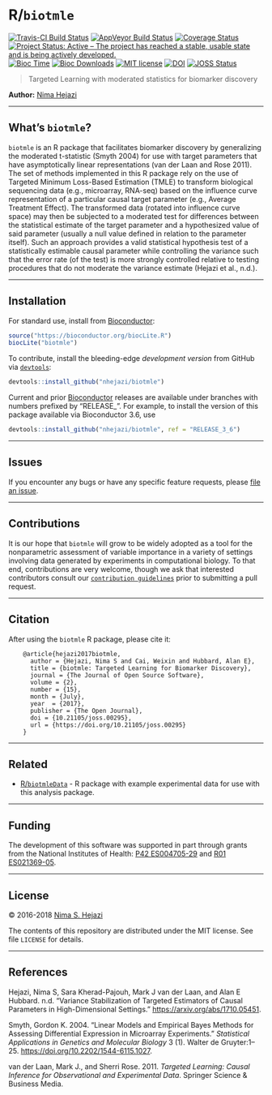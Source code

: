
<!-- README.md is generated from README.Rmd. Please edit that file -->

# R/`biotmle`

[![Travis-CI Build
Status](https://travis-ci.org/nhejazi/biotmle.svg?branch=master)](https://travis-ci.org/nhejazi/biotmle)
[![AppVeyor Build
Status](https://ci.appveyor.com/api/projects/status/github/nhejazi/biotmle?branch=master&svg=true)](https://ci.appveyor.com/project/nhejazi/biotmle/)
[![Coverage
Status](https://img.shields.io/codecov/c/github/nhejazi/biotmle/master.svg)](https://codecov.io/github/nhejazi/biotmle?branch=master)
[![Project Status: Active – The project has reached a stable, usable
state and is being actively
developed.](http://www.repostatus.org/badges/latest/active.svg)](http://www.repostatus.org/#active)
[![Bioc
Time](http://bioconductor.org/shields/years-in-bioc/biotmle.svg)](https://bioconductor.org/packages/release/bioc/html/biotmle.html)
[![Bioc
Downloads](http://bioconductor.org/shields/downloads/biotmle.svg)](https://bioconductor.org/packages/release/bioc/html/biotmle.html)
[![MIT
license](http://img.shields.io/badge/license-MIT-brightgreen.svg)](http://opensource.org/licenses/MIT)
[![DOI](https://zenodo.org/badge/65854775.svg)](https://zenodo.org/badge/latestdoi/65854775)
[![JOSS
Status](http://joss.theoj.org/papers/02be843d9bab1b598187bfbb08ce3949/status.svg)](http://joss.theoj.org/papers/02be843d9bab1b598187bfbb08ce3949)

> Targeted Learning with moderated statistics for biomarker discovery

**Author:** [Nima Hejazi](http://nimahejazi.org)

-----

## What’s `biotmle`?

`biotmle` is an R package that facilitates biomarker discovery by
generalizing the moderated t-statistic (Smyth 2004) for use with target
parameters that have asymptotically linear representations (van der Laan
and Rose 2011). The set of methods implemented in this R package rely on
the use of Targeted Minimum Loss-Based Estimation (TMLE) to transform
biological sequencing data (e.g., microarray, RNA-seq) based on the
influence curve representation of a particular causal target parameter
(e.g., Average Treatment Effect). The transformed data (rotated into
influence curve space) may then be subjected to a moderated test for
differences between the statistical estimate of the target parameter and
a hypothesized value of said parameter (usually a null value defined in
relation to the parameter itself). Such an approach provides a valid
statistical hypothesis test of a statistically estimable causal
parameter while controlling the variance such that the error rate (of
the test) is more strongly controlled relative to testing procedures
that do not moderate the variance estimate (Hejazi et al., n.d.).

-----

## Installation

For standard use, install from [Bioconductor](https://bioconductor.org):

``` r
source("https://bioconductor.org/biocLite.R")
biocLite("biotmle")
```

To contribute, install the bleeding-edge *development version* from
GitHub via
[`devtools`](https://www.rstudio.com/products/rpackages/devtools/):

``` r
devtools::install_github("nhejazi/biotmle")
```

Current and prior [Bioconductor](https://bioconductor.org) releases are
available under branches with numbers prefixed by “RELEASE\_”. For
example, to install the version of this package available via
Bioconductor 3.6, use

``` r
devtools::install_github("nhejazi/biotmle", ref = "RELEASE_3_6")
```

-----

## Issues

If you encounter any bugs or have any specific feature requests, please
[file an issue](https://github.com/nhejazi/biotmle/issues).

-----

## Contributions

It is our hope that `biotmle` will grow to be widely adopted as a tool
for the nonparametric assessment of variable importance in a variety of
settings involving data generated by experiments in computational
biology. To that end, contributions are very welcome, though we ask that
interested contributors consult our [`contribution
guidelines`](https://github.com/nhejazi/biotmle/blob/master/CONTRIBUTING.md)
prior to submitting a pull request.

-----

## Citation

After using the `biotmle` R package, please cite it:

``` 
    @article{hejazi2017biotmle,
      author = {Hejazi, Nima S and Cai, Weixin and Hubbard, Alan E},
      title = {biotmle: Targeted Learning for Biomarker Discovery},
      journal = {The Journal of Open Source Software},
      volume = {2},
      number = {15},
      month = {July},
      year  = {2017},
      publisher = {The Open Journal},
      doi = {10.21105/joss.00295},
      url = {https://doi.org/10.21105/joss.00295}
    }
```

-----

## Related

  - [R/`biotmleData`](https://github.com/nhejazi/biotmleData) - R
    package with example experimental data for use with this analysis
    package.

-----

## Funding

The development of this software was supported in part through grants
from the National Institutes of Health: [P42
ES004705-29](https://projectreporter.nih.gov/project_info_details.cfm?aid=9260357&map=y)
and [R01
ES021369-05](https://projectreporter.nih.gov/project_info_description.cfm?aid=9210551&icde=37849782&ddparam=&ddvalue=&ddsub=&cr=1&csb=default&cs=ASC&pball=).

-----

## License

© 2016-2018 [Nima S. Hejazi](https://nimahejazi.org)

The contents of this repository are distributed under the MIT license.
See file `LICENSE` for details.

-----

## References

<div id="refs" class="references">

<div id="ref-hejazi2018variance">

Hejazi, Nima S, Sara Kherad-Pajouh, Mark J van der Laan, and Alan E
Hubbard. n.d. “Variance Stabilization of Targeted Estimators of Causal
Parameters in High-Dimensional Settings.”
<https://arxiv.org/abs/1710.05451>.

</div>

<div id="ref-smyth2004linear">

Smyth, Gordon K. 2004. “Linear Models and Empirical Bayes Methods for
Assessing Differential Expression in Microarray Experiments.”
*Statistical Applications in Genetics and Molecular Biology* 3 (1).
Walter de Gruyter:1–25. <https://doi.org/10.2202/1544-6115.1027>.

</div>

<div id="ref-vdl2011targeted">

van der Laan, Mark J., and Sherri Rose. 2011. *Targeted Learning: Causal
Inference for Observational and Experimental Data*. Springer Science &
Business Media.

</div>

</div>
